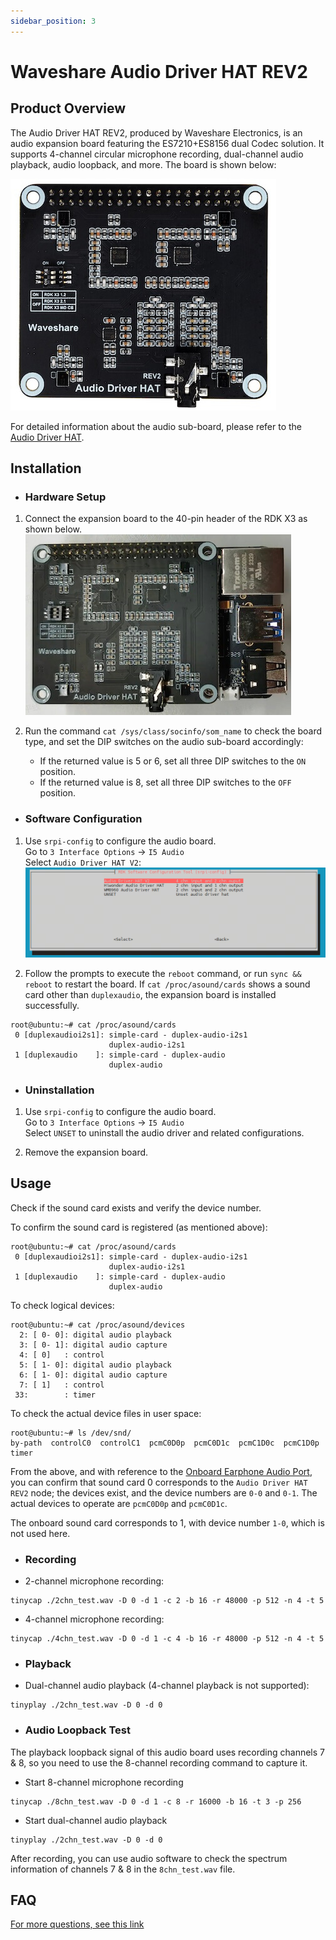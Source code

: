 ```yaml
---
sidebar_position: 3
---
```


# Waveshare Audio Driver HAT REV2

## Product Overview
The Audio Driver HAT REV2, produced by Waveshare Electronics, is an audio expansion board featuring the ES7210+ES8156 dual Codec solution. It supports 4-channel circular microphone recording, dual-channel audio playback, audio loopback, and more. The board is shown below:

![image-audio-driver-hat](../../../../../../../static/img/03_Basic_Application/02_audio/image/image-audio-driver-hat.jpg)

For detailed information about the audio sub-board, please refer to the [Audio Driver HAT](https://www.waveshare.net/shop/Audio-Driver-HAT.htm).

## Installation

- ### Hardware Setup
1. Connect the expansion board to the 40-pin header of the RDK X3 as shown below.  
![image-audio-driver-hat-setup](../../../../../../../static/img/03_Basic_Application/02_audio/image/image-audio-driver-hat-setup.jpg)

2. Run the command `cat /sys/class/socinfo/som_name` to check the board type, and set the DIP switches on the audio sub-board accordingly:
   - If the returned value is 5 or 6, set all three DIP switches to the `ON` position.
   - If the returned value is 8, set all three DIP switches to the `OFF` position.

- ### Software Configuration
1. Use `srpi-config` to configure the audio board.  
Go to `3 Interface Options` -> `I5 Audio`  
Select `Audio Driver HAT V2`:
![image-audio-codec-select-hat-v2-rdkx5.png](../../../../../../../static/img/03_Basic_Application/02_audio/image/image-audio-codec-select-hat-v2-rdkx5.png)

2. Follow the prompts to execute the `reboot` command, or run `sync && reboot` to restart the board. If `cat /proc/asound/cards` shows a sound card other than `duplexaudio`, the expansion board is installed successfully.
```shell
root@ubuntu:~# cat /proc/asound/cards 
 0 [duplexaudioi2s1]: simple-card - duplex-audio-i2s1
                      duplex-audio-i2s1
 1 [duplexaudio    ]: simple-card - duplex-audio
                      duplex-audio
```

- ### Uninstallation
1. Use `srpi-config` to configure the audio board.  
Go to `3 Interface Options` -> `I5 Audio`  
Select `UNSET` to uninstall the audio driver and related configurations.

2. Remove the expansion board.

## Usage

Check if the sound card exists and verify the device number.

To confirm the sound card is registered (as mentioned above):
```shell
root@ubuntu:~# cat /proc/asound/cards 
 0 [duplexaudioi2s1]: simple-card - duplex-audio-i2s1
                      duplex-audio-i2s1
 1 [duplexaudio    ]: simple-card - duplex-audio
                      duplex-audio
```

To check logical devices:
```shell
root@ubuntu:~# cat /proc/asound/devices
  2: [ 0- 0]: digital audio playback
  3: [ 0- 1]: digital audio capture
  4: [ 0]   : control
  5: [ 1- 0]: digital audio playback
  6: [ 1- 0]: digital audio capture
  7: [ 1]   : control
 33:        : timer
```

To check the actual device files in user space:
```shell
root@ubuntu:~# ls /dev/snd/
by-path  controlC0  controlC1  pcmC0D0p  pcmC0D1c  pcmC1D0c  pcmC1D0p  timer
```
From the above, and with reference to the [Onboard Earphone Audio Port](in_board_es8326.md#运行), you can confirm that sound card 0 corresponds to the `Audio Driver HAT REV2` node; the devices exist, and the device numbers are `0-0` and `0-1`. The actual devices to operate are `pcmC0D0p` and `pcmC0D1c`.

The onboard sound card corresponds to 1, with device number `1-0`, which is not used here.

- ### Recording

- 2-channel microphone recording:

```
tinycap ./2chn_test.wav -D 0 -d 1 -c 2 -b 16 -r 48000 -p 512 -n 4 -t 5
```

- 4-channel microphone recording:

```
tinycap ./4chn_test.wav -D 0 -d 1 -c 4 -b 16 -r 48000 -p 512 -n 4 -t 5
```

- ### Playback

- Dual-channel audio playback (4-channel playback is not supported):

```
tinyplay ./2chn_test.wav -D 0 -d 0
```

- ### Audio Loopback Test

The playback loopback signal of this audio board uses recording channels 7 & 8, so you need to use the 8-channel recording command to capture it.

- Start 8-channel microphone recording
```shell
tinycap ./8chn_test.wav -D 0 -d 1 -c 8 -r 16000 -b 16 -t 3 -p 256
```

- Start dual-channel audio playback
```
tinyplay ./2chn_test.wav -D 0 -d 0
```

After recording, you can use audio software to check the spectrum information of channels 7 & 8 in the `8chn_test.wav` file.

## FAQ
[For more questions, see this link](../../../08_FAQ/04_multimedia.md)
